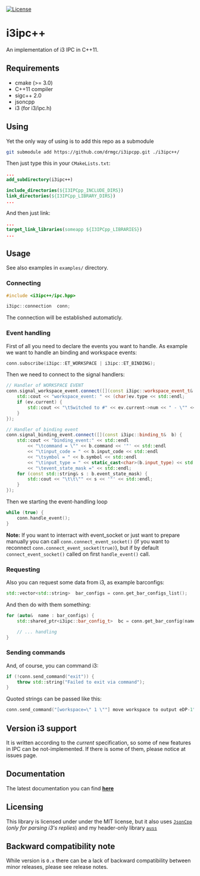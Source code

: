 [![License](http://img.shields.io/:license-mit-blue.svg)](http://doge.mit-license.org)

i3ipc++
=======
An implementation of i3 IPC in C++11.

## Requirements

* cmake (>= 3.0)
* C++11 compiler
* sigc++ 2.0
* jsoncpp
* i3 (for i3/ipc.h)

## Using
Yet the only way of using is to add this repo as a submodule

```bash
git submodule add https://github.com/drmgc/i3ipcpp.git ./i3ipc++/
```

Then just type this in your `CMakeLists.txt`:

```cmake
...
add_subdirectory(i3ipc++)

include_directories(${I3IPCpp_INCLUDE_DIRS})
link_directories(${I3IPCpp_LIBRARY_DIRS})
...
```

And then just link:

```cmake
...
target_link_libraries(someapp ${I3IPCpp_LIBRARIES})
...
```

## Usage

See also examples in `examples/` directory.

### Connecting

```c++
#include <i3ipc++/ipc.hpp>

i3ipc::connection  conn;
```

The connection will be established automaticly.

### Event handling

First of all you need to declare the events you want to handle. As example we want to handle an binding and workspace events:
```c++
conn.subscribe(i3ipc::ET_WORKSPACE | i3ipc::ET_BINDING);
```

Then we need to connect to the signal handlers:
```c++
// Handler of WORKSPACE EVENT
conn.signal_workspace_event.connect([](const i3ipc::workspace_event_t&  ev) {
	std::cout << "workspace_event: " << (char)ev.type << std::endl;
	if (ev.current) {
		std::cout << "\tSwitched to #" << ev.current->num << " - \"" << ev.current->name << '"' << std::endl;
	}
});

// Handler of binding event
conn.signal_binding_event.connect([](const i3ipc::binding_t&  b) {
	std::cout << "binding_event:" << std::endl
		<< "\tcommand = \"" << b.command << '"' << std::endl
		<< "\tinput_code = " << b.input_code << std::endl
		<< "\tsymbol = " << b.symbol << std::endl
		<< "\tinput_type = " << static_cast<char>(b.input_type) << std::endl
		<< "\tevent_state_mask =" << std::endl;
	for (const std::string& s : b.event_state_mask) {
		std::cout << "\t\t\"" << s << '"' << std::endl;
	}
});
```

Then we starting the event-handling loop
```c++
while (true) {
	conn.handle_event();
}
```

**Note:** If you want to interract with event_socket or just want to prepare manually you can call `conn.connect_event_socket()` (if you want to reconnect `conn.connect_event_socket(true)`), but if by default `connect_event_socket()` called on first `handle_event()` call.

### Requesting

Also you can request some data from i3, as example barconfigs:
```c++
std::vector<std::string>  bar_configs = conn.get_bar_configs_list();
```

And then do with them something:
```c++
for (auto&  name : bar_configs) {
	std::shared_ptr<i3ipc::bar_config_t>  bc = conn.get_bar_config(name);

	// ... handling
}
```

### Sending commands

And, of course, you can command i3:
```c++
if (!conn.send_command("exit")) {
	throw std::string("Failed to exit via command");
}
```

Quoted strings can be passed like this:
```c++
conn.send_command("[workspace=\" 1 \""] move workspace to output eDP-1");
```

## Version i3 support
It is written according to the *current* specification, so some of new features in IPC can be not-implemented. If there is some of them, please notice at issues page.

## Documentation
The latest documentation you can find [**here**](http://drmgc.github.io/docs/api-ref/i3ipc++/latest/)

## Licensing
This library is licensed under under the MIT license, but it also uses [`JsonCpp`](https://github.com/open-source-parsers/jsoncpp) (*only for parsing i3's replies*) and my header-only library [`auss`](https://github.com/drmgc/auss)

## Backward compatibility note
While version is `0.x` there can be a lack of backward compatibility between minor releases, please see release notes.
